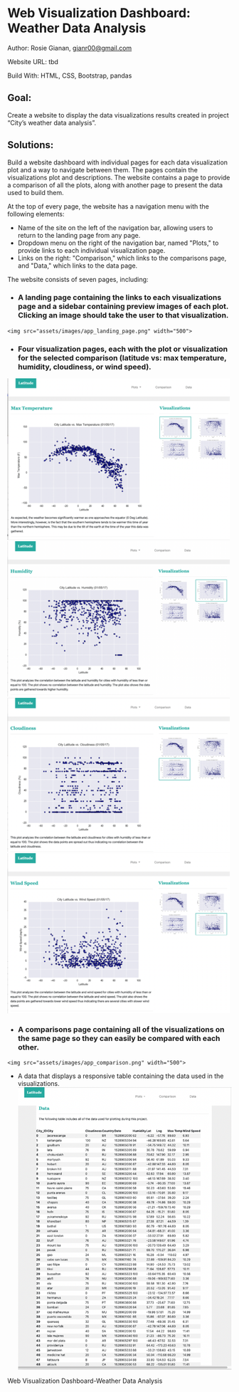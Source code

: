 # Web Visualization Dashboard: Weather Data Analysis

Author: Rosie Gianan, gianr00@gmail.com

Website URL:     tbd

Build With: HTML, CSS, Bootstrap, pandas

## Goal:
Create a website to display the data visualizations results created in project “City’s weather data analysis”. 

## Solutions:
Build a website dashboard with individual pages for each data visualization plot and a way to navigate between them.  The pages contain the visualizations plot and descriptions. The website contains a page to provide a comparison of all the plots, along with another page to present the data used to build them.

At the top of every page, the website has a navigation menu with the following elements:
-    Name of the site on the left of the navigation bar, allowing users to return to the landing page from any page.
-    Dropdown menu on the right of the navigation bar, named "Plots," to provide links to each individual visualization page.
-    Links on the right: "Comparison," which links to the comparisons page, and "Data," which links to the data page.

The website consists of seven pages, including:
-    ### A landing page containing the links to each visualizations page and a sidebar containing preview images of each plot. Clicking an image should take the user to that visualization.
    <img src="assets/images/app_landing_page.png" width="500"> 

-    ### Four visualization pages,  each with the plot or visualization for the selected comparison (latitude vs: max temperature, humidity, cloudiness, or wind speed). 
<img src="assets/images/app_visualization_max_temperature.png" width="500">
<img src="assets/images/app_visualization_humidity.png" width="500">
<img src="assets/images/app_visualization_cloudiness.png" width="500">
<img src="assets/images/app_visualization_wind_speed.png" width="500">

-    ### A  comparisons page containing all of the visualizations on the same page so they can easily be compared with each other.
    <img src="assets/images/app_comparison.png" width="500">

-    A data that displays a responsive table containing the data used in the visualizations.
    <img src="assets/images/app_data.png" width="500">

Web Visualization Dashboard-Weather Data Analysis
